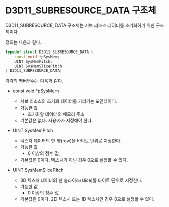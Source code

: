 # D3D11_SUBRESOURCE_DATA 구조체
D3D11_SUBRESOURCE_DATA 구조체는 서브 리소스 데이터를 초기화하기 위한 구조체이다.

정의는 다음과 같다.
```cpp
typedef struct D3D11_SUBRESOURCE_DATA {
    const void *pSysMem;
    UINT SysMemPitch;
    UINT SysMemSlicePitch;
} D3D11_SUBRESOURCE_DATA;
```
각각의 멤버변수는 다음과 같다.

* const void *pSysMem
  * 서브 리소스의 초기화 데이터를 가리키는 포인터이다.
  * 가능한 값
      * 초기화할 데이터의 메모리 주소
  * 기본값은 없다. 사용자가 지정해야 한다.

* UINT SysMemPitch
  * 텍스처 데이터의 한 행(row)을 바이트 단위로 지정한다.
  * 가능한 값
      * 0 이상의 정수 값
  * 기본값은 0이다. 텍스처가 아닌 경우 0으로 설정할 수 있다.

* UINT SysMemSlicePitch
  * 3D 텍스처 데이터의 한 슬라이스(slice)를 바이트 단위로 지정한다.
  * 가능한 값
      * 0 이상의 정수 값
  * 기본값은 0이다. 2D 텍스처 또는 1D 텍스처인 경우 0으로 설정할 수 있다.
